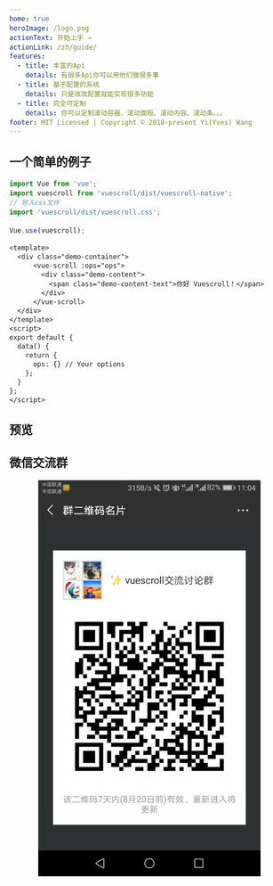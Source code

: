 ```yaml
---
home: true
heroImage: /logo.png
actionText: 开始上手 →
actionLink: /zh/guide/
features:
  - title: 丰富的Api
    details: 有很多Api你可以用他们做很多事
  - title: 基于配置的系统
    details: 只是改改配置就能实现很多功能
  - title: 完全可定制
    details: 你可以定制滚动容器、滚动面板、滚动内容、滚动条。。。
footer: MIT Licensed | Copyright © 2018-present Yi(Yves) Wang
---
```


## 一个简单的例子

```javascript
import Vue from 'vue';
import vuescroll from 'vuescroll/dist/vuescroll-native';
// 导入css文件
import 'vuescroll/dist/vuescroll.css';

Vue.use(vuescroll);
```

```vue
<template>
  <div class="demo-container">
      <vue-scroll :ops="ops">
        <div class="demo-content">
          <span class="demo-content-text">你好 Vuescroll！</span>
        </div>
      </vue-scroll>
  </div>
</template>
<script>
export default {
  data() {
    return {
      ops: {} // Your options
    };
  }
};
</script>
```

## 预览

<ClientOnly>
<IndexDemo />
</ClientOnly>

## 微信交流群

<p align="center">
  <img src="https://github.com/wangyi7099/pictureCdn/blob/master/allPic/vuescroll/wx.png?raw=true" width="400">
</p>
